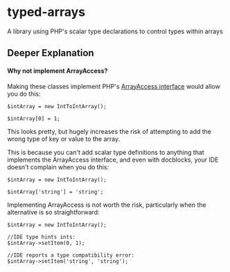 # typed-arrays
A library using PHP's scalar type declarations to control types within arrays

## Deeper Explanation
#### Why not implement ArrayAccess?
Making these classes implement PHP's [ArrayAccess interface](https://www.php.net/manual/en/class.arrayaccess.php) would allow you do this:
```
$intArray = new IntToIntArray();

$intArray[0] = 1;
```
This looks pretty, but hugely increases the risk of attempting to add the wrong type of key or value to the array.

This is because you can't add scalar type definitions to anything that implements the ArrayAccess interface,
and even with docblocks, your IDE doesn't complain when you do this:
```
$intArray = new IntToIntArray();

$intArray['string'] = 'string';
```
Implementing ArrayAccess is not worth the risk, particularly when the alternative is so straightforward:
```
$intArray = new IntToIntArray();

//IDE type hints ints:
$intArray->setItem(0, 1);

//IDE reports a type compatibility error:
$intArray->setItem('string', 'string');
```
